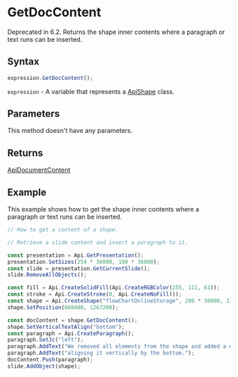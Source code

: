 # GetDocContent

Deprecated in 6.2.
Returns the shape inner contents where a paragraph or text runs can be inserted.

## Syntax

```javascript
expression.GetDocContent();
```

`expression` - A variable that represents a [ApiShape](../ApiShape.md) class.

## Parameters

This method doesn't have any parameters.

## Returns

[ApiDocumentContent](../../ApiDocumentContent/ApiDocumentContent.md)

## Example

This example shows how to get the shape inner contents where a paragraph or text runs can be inserted.

```javascript editor-pptx
// How to get a content of a shape.

// Retrieve a slide content and insert a paragraph to it.

const presentation = Api.GetPresentation();
presentation.SetSizes(254 * 36000, 190 * 36000);
const slide = presentation.GetCurrentSlide();
slide.RemoveAllObjects();

const fill = Api.CreateSolidFill(Api.CreateRGBColor(255, 111, 61));
const stroke = Api.CreateStroke(0, Api.CreateNoFill());
const shape = Api.CreateShape("flowChartOnlineStorage", 200 * 36000, 130 * 36000, fill, stroke);
shape.SetPosition(608400, 1267200);

const docContent = shape.GetDocContent();
shape.SetVerticalTextAlign("bottom");
const paragraph = Api.CreateParagraph();
paragraph.SetJc("left");
paragraph.AddText("We removed all elements from the shape and added a new paragraph inside it ");
paragraph.AddText("aligning it vertically by the bottom.");
docContent.Push(paragraph);
slide.AddObject(shape);

```
